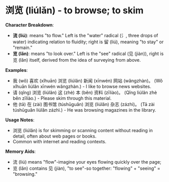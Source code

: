 # **浏览 (liúlǎn) - to browse; to skim**

**Character Breakdown**:  
- **流 (liú)**: means "to flow." Left is the "water" radical (氵, three drops of water) indicating relation to fluidity; right is 留 (liú), meaning "to stay" or "remain."  
- **览 (lǎn)**: means "to look over." Left is the "see" radical (见 (jiàn)), right is 览 (lǎn) itself, derived from the idea of surveying from above.

**Examples**:  
- 我 (wǒ) 喜欢 (xǐhuān) 浏览 (liúlǎn) 新闻 (xīnwén) 网站 (wǎngzhàn)。 (Wǒ xǐhuān liúlǎn xīnwén wǎngzhàn.) - I like to browse news websites.  
- 请 (qǐng) 浏览 (liúlǎn) 这 (zhè) 本 (běn) 资料 (zīliào)。 (Qǐng liúlǎn zhè běn zīliào.) - Please skim through this material.  
- 他 (tā) 在 (zài) 图书馆 (túshūguǎn) 浏览 (liúlǎn) 杂志 (zázhì)。 (Tā zài túshūguǎn liúlǎn zázhì.) - He was browsing magazines in the library.

**Usage Notes**:  
- 浏览 (liúlǎn) is for skimming or scanning content without reading in detail, often about web pages or books.  
- Common with internet and reading contexts.

**Memory Aids**:  
- 流 (liú) means "flow"-imagine your eyes flowing quickly over the page;  
- 览 (lǎn) contains 见 (jiàn), "to see"-so together: "flowing" + "seeing" = "browsing."